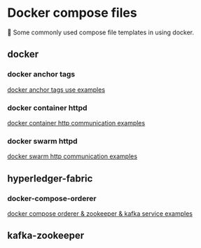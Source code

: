 # Docker compose files
:whale: Some commonly used compose file templates in using docker.

## docker 

### docker anchor tags
[docker anchor tags use examples](./docker/docker-anchor-tags)


### docker container httpd
[docker container http communication examples](./docker/docker-container-httpd) 

### docker swarm httpd
[docker swarm http communication examples](./docker/docker-swarm-httpd) 

## hyperledger-fabric

### docker-compose-orderer
[docker compose orderer & zookeeper & kafka service examples](./hyperledger-fabric/docker-compose-orderer)

## kafka-zookeeper

